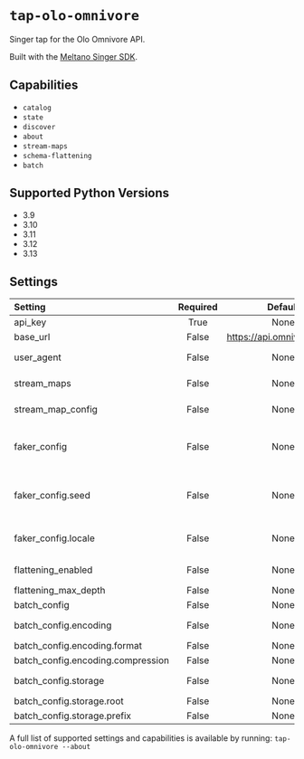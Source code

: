 # `tap-olo-omnivore`

Singer tap for the Olo Omnivore API.

Built with the [Meltano Singer SDK](https://sdk.meltano.com).

## Capabilities

* `catalog`
* `state`
* `discover`
* `about`
* `stream-maps`
* `schema-flattening`
* `batch`

## Supported Python Versions

* 3.9
* 3.10
* 3.11
* 3.12
* 3.13

## Settings

| Setting | Required | Default | Description |
|:--------|:--------:|:-------:|:------------|
| api_key | True     | None    | The Omnivore API key for authentication. |
| base_url | False    | https://api.omnivore.io/1.0 | The base URL for the Omnivore API. |
| user_agent | False    | None    | A custom User-Agent header to send with each request. |
| stream_maps | False    | None    | Config object for stream maps capability. For more information check out [Stream Maps](https://sdk.meltano.com/en/latest/stream_maps.html). |
| stream_map_config | False    | None    | User-defined config values to be used within map expressions. |
| faker_config | False    | None    | Config for the [`Faker`](https://faker.readthedocs.io/en/master/) instance variable `fake` used within map expressions. Only applicable if the plugin specifies `faker` as an additional dependency (through the `singer-sdk` `faker` extra or directly). |
| faker_config.seed | False    | None    | Value to seed the Faker generator for deterministic output: https://faker.readthedocs.io/en/master/#seeding-the-generator |
| faker_config.locale | False    | None    | One or more LCID locale strings to produce localized output for: https://faker.readthedocs.io/en/master/#localization |
| flattening_enabled | False    | None    | 'True' to enable schema flattening and automatically expand nested properties. |
| flattening_max_depth | False    | None    | The max depth to flatten schemas. |
| batch_config | False    | None    | Configuration for BATCH message capabilities. |
| batch_config.encoding | False    | None    | Specifies the format and compression of the batch files. |
| batch_config.encoding.format | False    | None    | Format to use for batch files. |
| batch_config.encoding.compression | False    | None    | Compression format to use for batch files. |
| batch_config.storage | False    | None    | Defines the storage layer to use when writing batch files |
| batch_config.storage.root | False    | None    | Root path to use when writing batch files. |
| batch_config.storage.prefix | False    | None    | Prefix to use when writing batch files. |

A full list of supported settings and capabilities is available by running: `tap-olo-omnivore --about`
